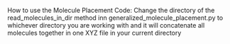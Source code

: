 How to use the Molecule Placement Code: 
Change the directory of the read_molecules_in_dir method inn generalized_molecule_placement.py to whichever directory you are working with and it will concatenate all molecules together in one XYZ file in your current directory
